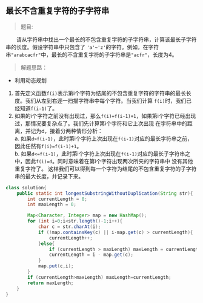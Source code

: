 <link href="markdown.css" rel="stylesheet"></link>

## 最长不含重复字符的子字符串
> 题目:
 
&emsp;&emsp;请从字符串中找出一个最长的不包含重复字符的子字符串，计算该最长子字符串的长度。假设字符串中只包含了
`'a'~'z'`的字符。例如，在字符串`"arabcacfr"`中，最长的不含重复字符的子字符串是`"acfr"`，长度为4。
> 解题思路： 

* 利用动态规划
1. 首先定义函数`f(i)`表示第i个字符为结尾的不包含重复字符的字符串的最长长度。我们从左到右逐一扫描字符串中每个字符。当我们计算
`f(i)`时，我们已经知道`f(i-1)`了。
2. 如果的i个字符之前没有出现过，那么`f(i)=f(i-1)+1`，如果第i个字符已经出现过，那情况要复杂点了。我们先计算第i个字符和它上次出现
在字符串中的距离，并记为d，接着分两种情形分析：  
a. 如果`d>f(i-1)`，此时第i个字符上次出现在`f(i-1)`对应的最长字符串之前，因此任然有`f(i)=f(i-1)+1`。    
b. 如果`d<=f(i-1)`，此时第i个字符上次出现在`f(i-1)`对应的最长子字符串之中，因此`f(i)=d`。同时意味着在第i个字符出现两次所夹的字符串中
没有其他重复字符了。
这样我们可以得到每一个字符为结尾的不包含重复字符的子字符串的最大长度，并记录下来。
```java
class solution{
    public static int longestSubstringWithoutDuplication(String str){
        int currentLength = 0;
        int maxLength = 0;

        Map<Character, Integer> map = new HashMap();
        for (int i=0;i<str.length()-1;i++){
            char c = str.charAt(i);
            if (!map.containsKey(c) || i-map.get(c) > currentLength){
                currentLength++;
            }else{
                if (currentLength > maxLength) maxLength = currentLength;
                currentLength = i - map.get(c);
            }
            map.put(c,i);
        }
        if (currentLength>maxLength) maxLength=currentLength;
        return maxLength;
    }
}
```
